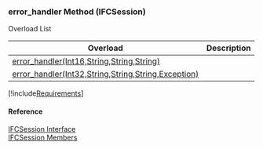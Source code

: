 ﻿### error_handler Method (IFCSession)

Overload List

| Overload | Description |
| --- | --- |
| [error_handler(Int16,String,String,String)](FChoice.Foundation.Clarify.Compatibility~FChoice.Foundation.Clarify.Compatibility.IFCSession~error_handler(Int16,String,String,String).md) |   |
| [error_handler(Int32,String,String,String,Exception)](FChoice.Foundation.Clarify.Compatibility~FChoice.Foundation.Clarify.Compatibility.IFCSession~error_handler(Int32,String,String,String,Exception).md) |   |

[!include[Requirements](../partials/requirements.md)]



#### Reference

[IFCSession Interface](FChoice.Foundation.Clarify.Compatibility~FChoice.Foundation.Clarify.Compatibility.IFCSession.md)  
[IFCSession Members](FChoice.Foundation.Clarify.Compatibility~FChoice.Foundation.Clarify.Compatibility.IFCSession_members.md)
